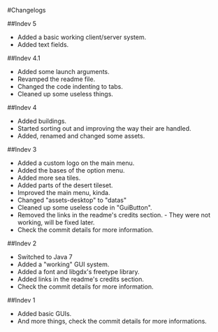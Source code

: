 #Changelogs

##Indev 5
- Added a basic working client/server system.
- Added text fields.

##Indev 4.1
- Added some launch arguments.
- Revamped the readme file.
- Changed the code indenting to tabs.
- Cleaned up some useless things.

##Indev 4
- Added buildings.
- Started sorting out and improving the way their are handled.
- Added, renamed and changed some assets.

##Indev 3
- Added a custom logo on the main menu.
- Added the bases of the option menu.
- Added more sea tiles.
- Added parts of the desert tileset.
- Improved the main menu, kinda.
- Changed "assets-desktop" to "datas"
- Cleaned up some useless code in "GuiButton".
- Removed the links in the readme's credits section. - They were not working, will be fixed later.
- Check the commit details for more information.

##Indev 2
- Switched to Java 7
- Added a "working" GUI system.
- Added a font and libgdx's freetype library.
- Added links in the readme's credits section.
- Check the commit details for more information.

##Indev 1
- Added basic GUIs.
- And more things, check the commit details for more informations.